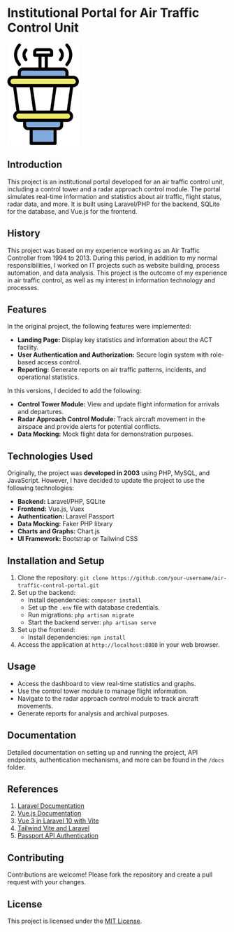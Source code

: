 # Institutional Portal for Air Traffic Control Unit

![Air Traffic Control Portal](./public/assets/images/atc.png)

## Introduction

This project is an institutional portal developed for an air traffic control unit, including a control tower and a radar approach control module. The portal simulates real-time information and statistics about air traffic, flight status, radar data, and more. It is built using Laravel/PHP for the backend, SQLite for the database, and Vue.js for the frontend.

## History

This project was based on my experience working as an Air Traffic Controller from 1994 to 2013. During this period, in addition to my normal responsibilities, I worked on IT projects such as website building, process automation, and data analysis. This project is the outcome of my experience in air traffic control, as well as my interest in information technology and processes.

## Features

In the original project, the following features were implemented:

-   **Landing Page:** Display key statistics and information about the ACT facility.
-   **User Authentication and Authorization:** Secure login system with role-based access control.
-   **Reporting:** Generate reports on air traffic patterns, incidents, and operational statistics.

In this versions, I decided to add the following:

-   **Control Tower Module:** View and update flight information for arrivals and departures.
-   **Radar Approach Control Module:** Track aircraft movement in the airspace and provide alerts for potential conflicts.
-   **Data Mocking:** Mock flight data for demonstration purposes.

## Technologies Used

Originally, the project was **developed in 2003** using PHP, MySQL, and JavaScript. However, I have decided to update the project to use the following technologies:

-   **Backend:** Laravel/PHP, SQLite
-   **Frontend:** Vue.js, Vuex
-   **Authentication:** Laravel Passport
-   **Data Mocking:** Faker PHP library
-   **Charts and Graphs:** Chart.js
-   **UI Framework:** Bootstrap or Tailwind CSS

## Installation and Setup

1. Clone the repository: `git clone https://github.com/your-username/air-traffic-control-portal.git`
2. Set up the backend:
    - Install dependencies: `composer install`
    - Set up the `.env` file with database credentials.
    - Run migrations: `php artisan migrate`
    - Start the backend server: `php artisan serve`
3. Set up the frontend:
    - Install dependencies: `npm install`
4. Access the application at `http://localhost:8080` in your web browser.

## Usage

-   Access the dashboard to view real-time statistics and graphs.
-   Use the control tower module to manage flight information.
-   Navigate to the radar approach control module to track aircraft movements.
-   Generate reports for analysis and archival purposes.

## Documentation

Detailed documentation on setting up and running the project, API endpoints, authentication mechanisms, and more can be found in the `/docs` folder.

## References

1. [Laravel Documentation](https://laravel.com/docs)
2. [Vue.js Documentation](https://vuejs.org/v2/guide/)
3. [Vue 3 in Laravel 10 with Vite](https://medium.com/@DevMahmoudAdel/how-to-install-vue-3-in-laravel-10-with-vite-5c7749afd29c)
4. [Tailwind Vite and Laravel](https://chipperci.com/news/vite-tailwind-laravel)
5. [Passport API Authentication](https://laravel.com/docs/10.x/passport)

## Contributing

Contributions are welcome! Please fork the repository and create a pull request with your changes.

## License

This project is licensed under the [MIT License](https://opensource.org/licenses/MIT).
